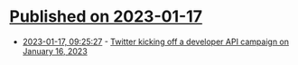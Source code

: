 # [Published on 2023-01-17](index.md)

* [2023-01-17, 09:25:27](https://news.ycombinator.com/item?id=34410624) - [Twitter kicking off a developer API campaign on January 16, 2023](https://carhenge.club/@mattdsteele/109700383808551139)
